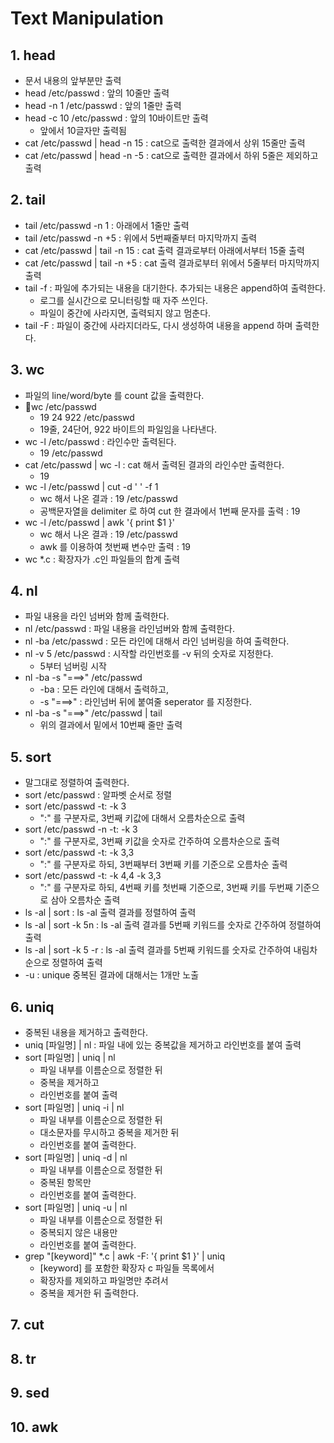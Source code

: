 # Text Manipulation

## 1. head&#x20;

* 문서 내용의 앞부분만 출력
* head /etc/passwd : 앞의 10줄만 출력&#x20;
* head -n 1 /etc/passwd : 앞의 1줄만 출력&#x20;
* head -c 10 /etc/passwd : 앞의 10바이트만 출력
  * 앞에서 10글자만 출력됨&#x20;
* cat /etc/passwd | head -n 15 : cat으로 출력한 결과에서 상위 15줄만 출력&#x20;
* cat /etc/passwd | head -n -5 : cat으로 출력한 결과에서 하위 5줄은 제외하고 출력&#x20;

## 2. tail

* tail /etc/passwd -n 1 : 아래에서 1줄만 출력&#x20;
* tail /etc/passwd -n +5 : 위에서 5번째줄부터 마지막까지 출력&#x20;
* cat /etc/passwd | tail -n 15 : cat 출력 결과로부터 아래에서부터 15줄 출력&#x20;
* cat /etc/passwd | tail -n +5 : cat 출력 결과로부터 위에서 5줄부터 마지막까지 출력&#x20;
* tail -f : 파일에 추가되는 내용을 대기한다. 추가되는 내용은 append하여 출력한다.&#x20;
  * 로그를 실시간으로 모니터링할 때 자주 쓰인다.&#x20;
  * 파일이 중간에 사라지면, 출력되지 않고 멈춘다.&#x20;
* tail -F : 파일이 중간에 사라지더라도, 다시 생성하여 내용을 append 하며 출력한다.&#x20;

## 3. wc&#x20;

* 파일의 line/word/byte 를 count 값을 출력한다.
* wc /etc/passwd
  * 19 24 922 /etc/passwd
  * 19줄, 24단어, 922 바이트의 파일임을 나타낸다.&#x20;
* wc -l /etc/passwd : 라인수만 출력된다.&#x20;
  * 19 /etc/passwd
* cat /etc/passwd | wc -l : cat 해서 출력된 결과의 라인수만 출력한다.&#x20;
  * 19&#x20;
* wc -l /etc/passwd | cut -d ' ' -f 1
  * wc 해서 나온 결과 : 19 /etc/passwd
  * 공백문자열을 delimiter 로 하여 cut 한 결과에서 1번째 문자를 출력 : 19&#x20;
* wc -l /etc/passwd | awk '{ print $1 }'
  * wc 해서 나온 결과 : 19 /etc/passwd
  * awk 를 이용하여 첫번째 변수만 출력 : 19&#x20;
* wc \*.c : 확장자가 .c인 파일들의 합계 출력&#x20;

## 4. nl&#x20;

* 파일 내용을 라인 넘버와 함께 출력한다.&#x20;
* nl /etc/passwd : 파일 내용을 라인넘버와 함께 출력한다.&#x20;
* nl -ba /etc/passwd : 모든 라인에 대해서 라인 넘버링을 하여 출력한다.&#x20;
* nl -v 5 /etc/passwd : 시작할 라인번호를 -v 뒤의 숫자로 지정한다.&#x20;
  * 5부터 넘버링 시작
* nl -ba -s "===>" /etc/passwd
  * \-ba : 모든 라인에 대해서 출력하고,&#x20;
  * \-s "===>" : 라인넘버 뒤에 붙여줄 seperator 를 지정한다.&#x20;
* nl -ba -s "===>" /etc/passwd | tail
  * 위의 결과에서 밑에서 10번째 줄만 출력

## 5. sort&#x20;

* 말그대로 정렬하여 출력한다.&#x20;
* sort /etc/passwd : 알파벳 순서로 정렬&#x20;
* sort /etc/passwd -t: -k 3&#x20;
  * ":" 를 구분자로, 3번째 키값에 대해서 오름차순으로 출력&#x20;
* sort /etc/passwd -n -t: -k 3
  * ":" 를 구분자로, 3번째 키값을 숫자로 간주하여 오름차순으로 출력
* sort /etc/passwd -t: -k 3,3
  * ":" 를 구분자로 하되, 3번째부터 3번째 키를 기준으로 오름차순 출력
* sort /etc/passwd -t: -k 4,4 -k 3,3
  * ":" 를 구분자로 하되, 4번째 키를 첫번째 기준으로, 3번째 키를 두번째 기준으로 삼아 오름차순 출력
* ls -al | sort : ls -al 출력 결과를 정렬하여 출력&#x20;
* ls -al | sort -k 5n : ls -al 출력 결과를 5번째 키워드를 숫자로 간주하여 정렬하여 출력&#x20;
* ls -al | sort -k 5 -r : ls -al 출력 결과를 5번째 키워드를 숫자로 간주하여 내림차순으로 정렬하여 출력
* \-u : unique 중복된 결과에 대해서는 1개만 노출&#x20;



## 6. uniq

* 중복된 내용을 제거하고 출력한다.&#x20;
* uniq \[파일명] | nl : 파일 내에 있는 중복값을 제거하고 라인번호를 붙여 출력&#x20;
* sort \[파일명] | uniq | nl
  * 파일 내부를 이름순으로 정렬한 뒤
  * 중복을 제거하고&#x20;
  * 라인번호를 붙여 출력&#x20;
* sort \[파일명] | uniq -i | nl&#x20;
  * 파일 내부를 이름순으로 정렬한 뒤
  * 대소문자를 무시하고 중복을 제거한 뒤&#x20;
  * 라인번호를 붙여 출력한다.&#x20;
* sort \[파일명] | uniq -d | nl
  * 파일 내부를 이름순으로 정렬한 뒤
  * 중복된 항목만&#x20;
  * 라인번호를 붙여 출력한다. &#x20;
* sort \[파일명] | uniq -u | nl&#x20;
  * 파일 내부를 이름순으로 정렬한 뒤
  * 중복되지 않은 내용만&#x20;
  * 라인번호를 붙여 출력한다.&#x20;
* grep "\[keyword]" \*.c | awk -F: '{ print $1 }' | uniq&#x20;
  * \[keyword] 를 포함한 확장자 c 파일들 목록에서&#x20;
  * 확장자를 제외하고 파일명만 추려서&#x20;
  * 중복을 제거한 뒤 출력한다.  &#x20;

## 7. cut&#x20;



## 8. tr



## 9. sed



## 10. awk&#x20;





